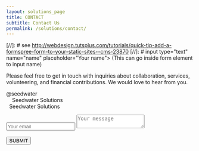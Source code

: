 ```yaml
---
layout: solutions_page
title: CONTACT
subtitle: Contact Us
permalink: /solutions/contact/
---
```



[//]: # see http://webdesign.tutsplus.com/tutorials/quick-tip-add-a-formspree-form-to-your-static-sites--cms-23870
[//]: # input type="text" name="name" placeholder="Your name"> (This can go inside form element to input name)

Please feel free to get in touch with inquiries about collaboration, services, volunteering, and financial contributions. We would love to hear from you.

<a href="http://twitter.com/seedwater" target="_blank"> <i class="fa fa-twitter fa-2x"></i></a> @seedwater  
<a href="http://facebook.com/seedwater" target="_blank"> <i class="fa fa-facebook fa-2x"></i></a>&nbsp;&nbsp;&nbsp; Seedwater Solutions  
<a href="http://linkedin.com/seedwater" target="_blank"> <i class="fa fa-linkedin fa-2x"></i></a> &nbsp; Seedwater Solutions  

<form id="contactform" method="POST" class="bootstrap-frm">
    <div class="form">
        <input type="email" name="_replyto" placeholder="Your email">
        <input type="hidden" name="_subject" value="Website contact" />
        <input type="hidden" name="_next" value="{{ site.baseurl }}/thank-you/" />
        <textarea name="message" placeholder="Your message"></textarea>
        <input type="text" name="_gotcha" style="display:none" />
    </div>
    <br>
    <button class="button contactbutton" style="vertical-align:middle" value="Submit"><span>SUBMIT </span></button>
</form>
<script>
    var contactform =  document.getElementById('contactform');
    contactform.setAttribute('action', '//formspree.io/' + 'toby.lunt' + '@' + 'gmail' + '.' + 'com');
</script>   

